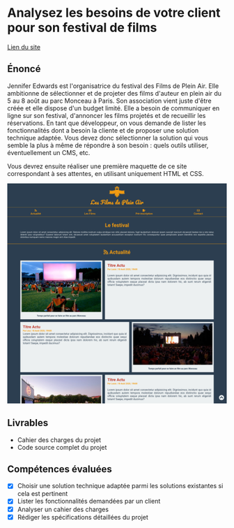 # Analysez les besoins de votre client pour son festival de films
[Lien du site](https://nicolarson.github.io/FestivalDeFilm_OCR/)

## Énoncé
Jennifer Edwards est l'organisatrice du festival des Films de Plein Air. Elle ambitionne de sélectionner et de projeter des films d'auteur en plein air du 5 au 8 août au parc Monceau à Paris.
Son association vient juste d'être créée et elle dispose d'un budget limité. Elle a besoin de communiquer en ligne sur son festival, d'annoncer les films projetés et de recueillir les réservations.
En tant que développeur, on vous demande de lister les fonctionnalités dont a besoin la cliente et de proposer une solution technique adaptée. Vous devez donc sélectionner la solution qui vous semble la plus à même de répondre à son besoin : quels outils utiliser, éventuellement un CMS, etc.

Vous devrez ensuite réaliser une première maquette de ce site correspondant à ses attentes, en utilisant uniquement HTML et CSS.

![Screenshot site](https://raw.githubusercontent.com/NicoLarson/FestivalDeFilm_OCR/main/CODE_SOURCE/assets/img/festival_de_film_screenshot.png)

## Livrables

- Cahier des charges du projet
- Code source complet du projet 

## Compétences évaluées

- [x] Choisir une solution technique adaptée parmi les solutions existantes si cela est pertinent
- [x] Lister les fonctionnalités demandées par un client
- [x] Analyser un cahier des charges
- [x] Rédiger les spécifications détaillées du projet
